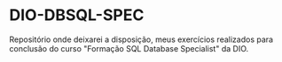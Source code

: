 # DIO-DBSQL-SPEC
Repositório onde deixarei a disposição, meus exercícios realizados para conclusão do curso "Formação SQL Database Specialist" da DIO.
